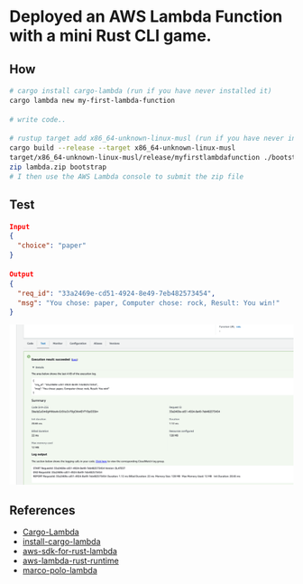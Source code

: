 # Deployed an AWS Lambda Function with a mini Rust CLI game.

## How
```bash
# cargo install cargo-lambda (run if you have never installed it)
cargo lambda new my-first-lambda-function

# write code..

# rustup target add x86_64-unknown-linux-musl (run if you have never installed it)
cargo build --release --target x86_64-unknown-linux-musl
target/x86_64-unknown-linux-musl/release/myfirstlambdafunction ./bootstrap
zip lambda.zip bootstrap
# I then use the AWS Lambda console to submit the zip file
```

## Test
```json
Input
{
  "choice": "paper"
}

Output
{
  "req_id": "33a2469e-cd51-4924-8e49-7eb482573454",
  "msg": "You chose: paper, Computer chose: rock, Result: You win!"
}
```

![test-result](test.png "test result")

## References
* [Cargo-Lambda](https://crates.io/crates/cargo-lambda)
* [install-cargo-lambda](https://pypi.org/project/cargo-lambda/0.10.0rc1/)
* [aws-sdk-for-rust-lambda](https://docs.aws.amazon.com/sdk-for-rust/latest/dg/lambda.html)
* [aws-lambda-rust-runtime](https://github.com/awslabs/aws-lambda-rust-runtime#aws-cli)
* [marco-polo-lambda](https://github.com/nogibjj/rust-mlops-template/tree/main/marco-polo-lambda)

